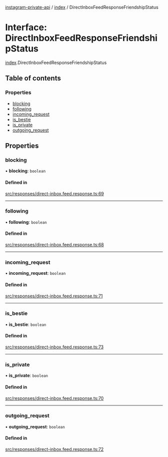 [instagram-private-api](../../README.md) / [index](../../modules/index.md) / DirectInboxFeedResponseFriendshipStatus

# Interface: DirectInboxFeedResponseFriendshipStatus

[index](../../modules/index.md).DirectInboxFeedResponseFriendshipStatus

## Table of contents

### Properties

- [blocking](DirectInboxFeedResponseFriendshipStatus.md#blocking)
- [following](DirectInboxFeedResponseFriendshipStatus.md#following)
- [incoming\_request](DirectInboxFeedResponseFriendshipStatus.md#incoming_request)
- [is\_bestie](DirectInboxFeedResponseFriendshipStatus.md#is_bestie)
- [is\_private](DirectInboxFeedResponseFriendshipStatus.md#is_private)
- [outgoing\_request](DirectInboxFeedResponseFriendshipStatus.md#outgoing_request)

## Properties

### blocking

• **blocking**: `boolean`

#### Defined in

[src/responses/direct-inbox.feed.response.ts:69](https://github.com/Nerixyz/instagram-private-api/blob/0e0721c/src/responses/direct-inbox.feed.response.ts#L69)

___

### following

• **following**: `boolean`

#### Defined in

[src/responses/direct-inbox.feed.response.ts:68](https://github.com/Nerixyz/instagram-private-api/blob/0e0721c/src/responses/direct-inbox.feed.response.ts#L68)

___

### incoming\_request

• **incoming\_request**: `boolean`

#### Defined in

[src/responses/direct-inbox.feed.response.ts:71](https://github.com/Nerixyz/instagram-private-api/blob/0e0721c/src/responses/direct-inbox.feed.response.ts#L71)

___

### is\_bestie

• **is\_bestie**: `boolean`

#### Defined in

[src/responses/direct-inbox.feed.response.ts:73](https://github.com/Nerixyz/instagram-private-api/blob/0e0721c/src/responses/direct-inbox.feed.response.ts#L73)

___

### is\_private

• **is\_private**: `boolean`

#### Defined in

[src/responses/direct-inbox.feed.response.ts:70](https://github.com/Nerixyz/instagram-private-api/blob/0e0721c/src/responses/direct-inbox.feed.response.ts#L70)

___

### outgoing\_request

• **outgoing\_request**: `boolean`

#### Defined in

[src/responses/direct-inbox.feed.response.ts:72](https://github.com/Nerixyz/instagram-private-api/blob/0e0721c/src/responses/direct-inbox.feed.response.ts#L72)
